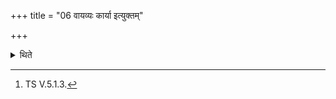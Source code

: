 +++
title = "06 वायव्यः कार्या इत्युक्तम्"

+++

<details><summary>थिते</summary>

6. It is said (in a Brāhmaṇa-text)—“should an animal for Vāyu be used? or...."[^1]   

[^1]: TS V.5.1.3. 
</details>

